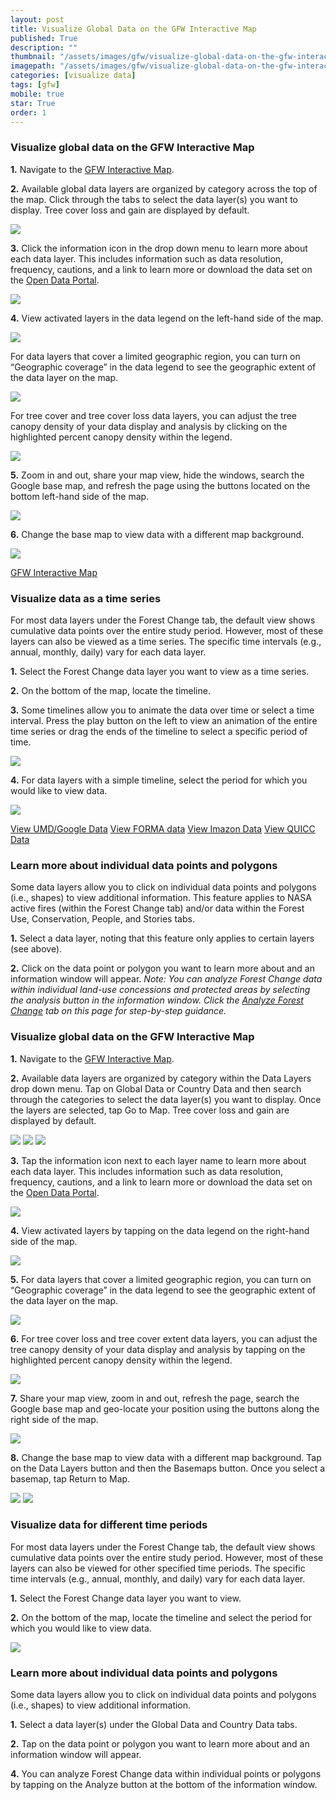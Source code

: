 ```yaml
---
layout: post
title: Visualize Global Data on the GFW Interactive Map
published: True
description: ""
thumbnail: "/assets/images/gfw/visualize-global-data-on-the-gfw-interactive-map/thumbnail.png"
imagepath: "/assets/images/gfw/visualize-global-data-on-the-gfw-interactive-map"
categories: [visualize data]
tags: [gfw]
mobile: true
star: True
order: 1
---
```





<div id="desktopContent" class="content">
  <h3>Visualize global data on the GFW Interactive Map</h3>
  <p><strong>1.</strong>  Navigate to the <a href="http://www.globalforestwatch.org/map" target="_blank">GFW Interactive Map</a>.</p>
  <p><strong>2.</strong>  Available global data layers are organized by category across the top of the map. Click through the tabs to select the data layer(s) you want to display. Tree cover loss and gain are displayed by default.</p>
  <p><img src="{{site.baseurl}}{{page.imagepath}}/desktop/desktop1.png"/></p>
  <p><strong>3.</strong>  Click the information icon in the drop down menu to learn more about each data layer. This includes information such as data resolution, frequency, cautions, and a link to learn more or download the data set on the <a class="mobile-friendly" href="http://data.globalforestwatch.org/" target="_blank">Open Data Portal</a>.</p>
  <p><img src="{{site.baseurl}}{{page.imagepath}}/desktop/desktop2.png"/></p>
  <p><strong>4.</strong>  View activated layers in the data legend on the left-hand side of the map.</p>
  <p><img src="{{site.baseurl}}{{page.imagepath}}/desktop/desktop3.png"/></p>
  <p>For data layers that cover a limited geographic region, you can turn on “Geographic coverage” in the data legend to see the geographic extent of the data layer on the map.</p>
  <p><img src="{{site.baseurl}}{{page.imagepath}}/desktop/desktop4.png"/></p>
  <p>For tree cover and tree cover loss data layers, you can adjust the tree canopy density of your data display and analysis by clicking on the highlighted percent canopy density within the legend.</p>
  <p><img src="{{site.baseurl}}{{page.imagepath}}/desktop/desktop5.png"/></p>
  <p><strong>5.</strong>  Zoom in and out, share your map view, hide the windows, search the Google base map, and refresh the page using the buttons located on the bottom left-hand side of the map.</p>
  <p><img src="{{site.baseurl}}{{page.imagepath}}/desktop/desktop6.png"/></p>
  <p><strong>6.</strong>  Change the base map to view data with a different map background.</p>
  <p><img src="{{site.baseurl}}{{page.imagepath}}/desktop/desktop7.png"/></p>
  <p>
    <a class="btn" href='http://www.globalforestwatch.org/map' target='_blank'>GFW Interactive Map</a>
  </p>

  <h3>Visualize data as a time series</h3>
  <p>For most data layers under the Forest Change tab, the default view shows cumulative data points over the entire study period. However, most of these layers can also be viewed as a time series. The specific time intervals (e.g., annual, monthly, daily) vary for each data layer.</p>
  <p><strong>1.</strong>  Select the Forest Change data layer you want to view as a time series.</p>
  <p><strong>2.</strong>  On the bottom of the map, locate the timeline.</p>
  <p><strong>3.</strong>  Some timelines allow you to animate the data over time or select a time interval. Press the play button on the left to view an animation of the entire time series or drag the ends of the timeline to select a specific period of time.</p>
  <p><img src="{{site.baseurl}}{{page.imagepath}}/desktop/desktop8.png"/></p>
  <p><strong>4.</strong>  For data layers with a simple timeline, select the period for which you would like to view data.</p>
  <p><img src="{{site.baseurl}}{{page.imagepath}}/desktop/desktop9.png"/></p>
  <p>
    <a class="btn" href='http://www.globalforestwatch.org/map/3/15.00/27.00/ALL/grayscale/loss' target='_blank'>View UMD/Google Data</a>
    <a class="btn" href='http://www.globalforestwatch.org/map/3/15.00/27.00/ALL/grayscale/forma' target='_blank'>View FORMA data</a>
    <a class="btn" href='http://www.globalforestwatch.org/map/3/15.00/27.00/ALL/grayscale/imazon' target='_blank'>View Imazon Data</a>
    <a class="btn" href='http://www.globalforestwatch.org/map/3/15.00/27.00/ALL/grayscale/modis' target='_blank'>View QUICC Data</a>
  </p>

  <h3>Learn more about individual data points and polygons</h3>
  <p>Some data layers allow you to click on individual data points and polygons (i.e., shapes) to view additional information. This feature applies to NASA active fires (within the Forest Change tab) and/or data within the Forest Use, Conservation, People, and Stories tabs.</p>
  <p><strong>1.</strong>  Select a data layer, noting that this feature only applies to certain layers (see above).</p>
  <p><strong>2.</strong>  Click on the data point or polygon you want to learn more about and an information window will appear. <i>Note: You can analyze Forest Change data within individual land-use concessions and protected areas by selecting the analysis button in the information window. Click the <a href="http://www.globalforestwatch.org/howto/analyze-forest-change" target='_blank'>Analyze Forest Change</a> tab on this page for step-by-step guidance.</i></p>
</div>








<div id="mobileContent" class="content">
  <h3>Visualize global data on the GFW Interactive Map</h3>
  <p><strong>1.</strong>  Navigate to the <a href="http://www.globalforestwatch.org/map" target="_blank">GFW Interactive Map</a>.</p>
  <p><strong>2.</strong>  Available data layers are organized by category within the Data Layers drop down menu. Tap on Global Data or Country Data and then search through the categories to select the data layer(s) you want to display. Once the layers are selected, tap Go to Map. Tree cover loss and gain are displayed by default.</p>
  <div class="image-grid-mobile">
    <img src="{{site.baseurl}}{{page.imagepath}}/mobile/mobile1.png"/>
    <img src="{{site.baseurl}}{{page.imagepath}}/mobile/mobile2.png"/>
    <img src="{{site.baseurl}}{{page.imagepath}}/mobile/mobile3.png"/>
  </div>
  <p><strong>3.</strong>  Tap the information icon next to each layer name to learn more about each data layer. This includes information such as data resolution, frequency, cautions, and a link to learn more or download the data set on the <a class="mobile-friendly" href="http://data.globalforestwatch.org/" target="_blank">Open Data Portal</a>.</p>
  <p><img src="{{site.baseurl}}{{page.imagepath}}/mobile/mobile4.png"/></p>
  <p><strong>4.</strong>  View activated layers by tapping on the data legend on the right-hand side of the map.</p>
  <p><img src="{{site.baseurl}}{{page.imagepath}}/mobile/mobile5.png"/></p>
  <p><strong>5.</strong>  For data layers that cover a limited geographic region, you can turn on “Geographic coverage” in the data legend to see the geographic extent of the data layer on the map.</p>
  <p><img src="{{site.baseurl}}{{page.imagepath}}/mobile/mobile6.png"/></p>
  <p><strong>6.</strong>  For tree cover loss and tree cover extent data layers, you can adjust the tree canopy density of your data display and analysis by tapping on the highlighted percent canopy density within the legend.</p>
  <p><img src="{{site.baseurl}}{{page.imagepath}}/mobile/mobile7.png"/></p>
  <p><strong>7.</strong>  Share your map view, zoom in and out, refresh the page, search the Google base map and geo-locate your position using the buttons along the right side of the map.</p>
  <p><img src="{{site.baseurl}}{{page.imagepath}}/mobile/mobile8.png"/></p>
  <p><strong>8.</strong>  Change the base map to view data with a different map background. Tap on the Data Layers button and then the Basemaps button. Once you select a basemap, tap Return to Map. </p>
  <div class="image-grid-mobile">
    <img src="{{site.baseurl}}{{page.imagepath}}/mobile/mobile9.png"/>
    <img src="{{site.baseurl}}{{page.imagepath}}/mobile/mobile10.png"/>
  </div>

  <h3>Visualize data for different time periods</h3>
  <p>For most data layers under the Forest Change tab, the default view shows cumulative data points over the entire study period. However, most of these layers can also be viewed for other specified time periods. The specific time intervals (e.g., annual, monthly, and daily) vary for each data layer.</p>
  <p><strong>1.</strong>  Select the Forest Change data layer you want to view.</p>
  <p><strong>2.</strong>  On the bottom of the map, locate the timeline and select the period for which you would like to view data.</p>
  <p><img src="{{site.baseurl}}{{page.imagepath}}/mobile/mobile11.png"/></p>

  <h3>Learn more about individual data points and polygons</h3>
  <p>Some data layers allow you to click on individual data points and polygons (i.e., shapes) to view additional information.</p>
  <p><strong>1.</strong>  Select a data layer(s) under the Global Data and Country Data tabs.</p>
  <p><strong>2.</strong>  Tap on the data point or polygon you want to learn more about and an information window will appear.</p>
  <p><strong>4.</strong>  You can analyze Forest Change data within individual points or polygons by tapping on the Analyze button at the bottom of the information window.</p>
</div>
